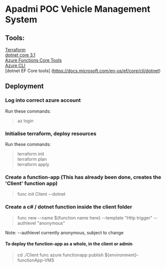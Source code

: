 
# Apadmi POC Vehicle Management System

## Tools:

[Terraform](https://learn.hashicorp.com/tutorials/terraform/install-cli)  
[dotnet core 3.1](https://dotnet.microsoft.com/download)  
[Azure Functions Core Tools](https://docs.microsoft.com/en-us/azure/azure-functions/functions-run-local?tabs=windows%2Ccsharp%2Cbash#v2)  
[Azure CLI](https://docs.microsoft.com/en-us/cli/azure/install-azure-cli)  
[dotnet EF Core tools] (https://docs.microsoft.com/en-us/ef/core/cli/dotnet)

## Deployment

### Log into correct azure account  

Run these commands:

> az login  

### Initialise terraform, deploy resources  

Run these commands:


> terraform init  
> terraform plan  
> terraform apply

### Create a function-app (This has already been done, creates the 'Client' function app)

> func init Client --dotnet

### Create a c# / dotnet function inside the client folder

> func new --name ${function name here} --template "Http trigger" --authlevel "anonymous"  

Note: --authlevel currently anonymous, subject to change 

#### To deploy the function-app as a whole, in the client or admin  
> cd ./Client
> func azure functionapp publish ${environment}-functionApp-VMS